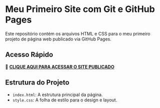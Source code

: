 # Meu Primeiro Site com Git e GitHub Pages

Este repositório contém os arquivos HTML e CSS para o meu primeiro projeto de página web publicado via GitHub Pages.

## Acesso Rápido

🚀 **[CLIQUE AQUI PARA ACESSAR O SITE PUBLICADO](https://NataliaFaria.github.io/aulao-git-alpha/)**

## Estrutura do Projeto

- `index.html`: A estrutura principal da página.
- `style.css`: A folha de estilo para o design e layout.